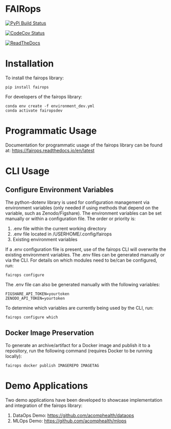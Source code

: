 # FAIRops
[![PyPi Build Status](https://github.com/acomphealth/fairops/actions/workflows/ci.yml/badge.svg)](https://pypi.org/project/fairops/)

[![CodeCov Status](https://codecov.io/github/codecov/gh/acomphealth/main/graph/badge.svg)](https://codecov.io/gh/acomphealth/fairops)

[![ReadTheDocs](https://readthedocs.org/projects/fairops/badge/?version=latest)](https://fairops.readthedocs.io/en/latest/?badge=latest)

# Installation
To install the fairops library:
```
pip install fairops
```

For developers of the fairops library:
```
conda env create -f environment_dev.yml
conda activate fairopsdev
```

# Programmatic Usage
Documentation for programmatic usage of the fairops library can be found at: https://fairops.readthedocs.io/en/latest

# CLI Usage
## Configure Environment Variables
The python-dotenv library is used for configuration management via environment variables (only needed if using methods that depend on the variable, such as Zenodo/Figshare). The environment variables can be set manually or within a configuration file. The order or priority is:

1. .env file within the current working directory
2. .env file located in /USERHOME/.config/fairops
3. Existing environment variables

If a .env configuration file is present, use of the fairops CLI will overwrite the existing environment variables. The .env files can be generated manually or via the CLI. For details on which modules need to be/can be configured, run:
```
fairops configure
```

The .env file can also be generated manually with the following variables:
```
FIGSHARE_API_TOKEN=yourtoken
ZENODO_API_TOKEN=yourtoken
```

To determine which variables are currently being used by the CLI, run:
```
fairops configure which
```

## Docker Image Preservation
To generate an archive/artifact for a Docker image and publish it to a repository, run the following command (requires Docker to be running locally):
```
fairops docker publish IMAGEREPO IMAGETAG
```

# Demo Applications
Two demo applications have been developed to showcase implementation and integration of the fairops library:

1. DataOps Demo: https://github.com/acomphealth/dataops
2. MLOps Demo: https://github.com/acomphealth/mlops
